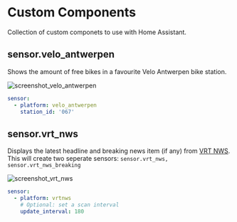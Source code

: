 # Custom Components

Collection of custom componets to use with Home Assistant.

## sensor.velo_antwerpen

Shows the amount of free bikes in a favourite Velo Antwerpen bike station.

![screenshot_velo_antwerpen](https://user-images.githubusercontent.com/6213695/48092180-3fa40980-e20c-11e8-8049-e34c0ed802c2.png)

```yaml
sensor:
  - platform: velo_antwerpen
    station_id: '067'
```

## sensor.vrt_nws

Displays the latest headline and breaking news item (if any) from [VRT NWS](https://www.vrt.be/vrtnws/nl/).
This will create two seperate sensors: `sensor.vrt_nws, sensor.vrt_nws_breaking`

![screenshot_vrt_nws](https://i.imgur.com/KyM04GO.png)

```yaml
sensor:
  - platform: vrtnws
    # Optional: set a scan interval
    update_interval: 180
```

